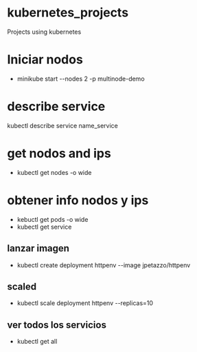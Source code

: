 # kubernetes_projects
Projects using kubernetes

# Iniciar nodos
- minikube start --nodes 2 -p multinode-demo

# describe service
kubectl describe service name_service
# get nodos and ips
- kubectl get nodes -o wide

# obtener info nodos y ips
- kebuctl get pods -o wide
- kubectl get service
## lanzar imagen 
- kubectl create deployment httpenv --image jpetazzo/httpenv
## scaled
- kubectl scale deployment httpenv --replicas=10
## ver todos los servicios
- kubectl get all
